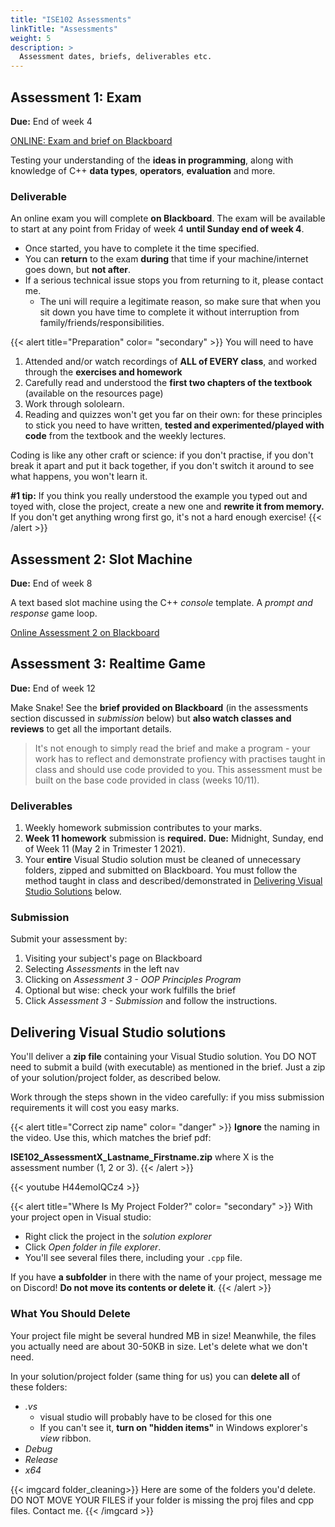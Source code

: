 ```yaml
---
title: "ISE102 Assessments"
linkTitle: "Assessments"
weight: 5
description: >
  Assessment dates, briefs, deliverables etc.
---
```



## Assessment 1: Exam

**Due:** End of week 4

<a class="btn btn-lg btn-primary mr-3 mb-4" href="https://laureate-au.blackboard.com/webapps/blackboard/content/listContentEditable.jsp?content_id=_9917265_1&course_id=_112961_1" target="_blank">ONLINE: Exam and brief on Blackboard<i class="fas fa-arrow-alt-circle-right ml-2"></i></a>

Testing your understanding of the **ideas in programming**, along with knowledge of C++ **data types**, **operators**, **evaluation** and more. 

### Deliverable

An online exam you will complete **on Blackboard**. The exam will be available to start at any point from Friday of week 4 **until Sunday end of week 4**. 

* Once started, you have to complete it the time specified.
* You can **return** to the exam **during** that time if your machine/internet goes down, but **not after**.
* If a serious technical issue stops you from returning to it, please contact me. 
    * The uni will require a legitimate reason, so make sure that when you sit down you have time to complete it without interruption from family/friends/responsibilities.  

{{< alert title="Preparation" color= "secondary" >}}
You will need to have 
1. Attended and/or watch recordings of **ALL of EVERY class**, and worked through the **exercises and homework**
1. Carefully read and understood the **first two chapters of the textbook** (available on the resources page)
1. Work through sololearn.
1. Reading and quizzes won't get you far on their own: for these principles to stick you need to have written, **tested and experimented/played with code** from the textbook and the weekly lectures. 

Coding is like any other craft or science: if you don't practise, if you don't break it apart and put it back together, if you don't switch it around to see what happens, you won't learn it.

**#1 tip:** If you think you really understood the example you typed out and toyed with, close the project, create a new one and **rewrite it from memory.** If you don't get anything wrong first go, it's not a hard enough exercise!
{{< /alert >}}

## Assessment 2: Slot Machine

**Due:** End of week 8

A text based slot machine using the C++ *console* template. A _prompt and response_ game loop.

<a class="btn btn-lg btn-primary mr-3 mb-4" href="https://laureate-au.blackboard.com/webapps/blackboard/content/listContentEditable.jsp?content_id=_9917266_1&course_id=_112961_1" target="_blank">Online Assessment 2 on Blackboard<i class="fas fa-arrow-alt-circle-right ml-2"></i></a>

## Assessment 3: Realtime Game

**Due:** End of week 12

Make Snake! See the **brief provided on Blackboard** (in the assessments section discussed in *submission* below) but **also watch classes and reviews** to get all the important details. 

> It's not enough to simply read the brief and make a program - your work has to reflect and demonstrate profiency with practises taught in class and should use code provided to you. This assessment must be built on the base code provided in class (weeks 10/11).

### Deliverables 

1. Weekly homework submission contributes to your marks.
2. **Week 11 homework** submission is **required.**
   **Due:** Midnight, Sunday, end of Week 11 (May 2 in Trimester 1 2021).
3. Your **entire** Visual Studio solution must be cleaned of unnecessary folders, zipped and submitted on Blackboard. You must follow the method taught in class and described/demonstrated in [Delivering Visual Studio Solutions](#delivering-visual-studio-solutions) below.

### Submission

Submit your assessment by:
1. Visiting your subject's page on Blackboard
2. Selecting *Assessments* in the left nav 
3. Clicking on *Assessment 3 - OOP Principles Program*
4. Optional but wise: check your work fulfills the brief
5. Click *Assessment 3 - Submission* and follow the instructions.

## Delivering Visual Studio solutions
<a name="deliverable"> </a>

You'll deliver a **zip file** containing your Visual Studio solution. You DO NOT need to submit a build (with executable) as mentioned in the brief. Just a zip of your solution/project folder, as described below.

Work through the steps shown in the video carefully: if you miss submission requirements it will cost you easy marks.

{{< alert title="Correct zip name" color= "danger" >}}
**Ignore** the naming in the video. Use this, which matches the brief pdf:

**ISE102_AssessmentX_Lastname_Firstname.zip** where X is the assessment number (1, 2 or 3).
{{< /alert >}}

{{< youtube H44emolQCz4 >}}

{{< alert title="Where Is My Project Folder?" color= "secondary" >}}
With your project open in Visual studio:
  * Right click the project in the _solution explorer_
  * Click _Open folder in file explorer_. 
  * You'll see several files there, including your `.cpp` file.

If you have **a subfolder** in there with the name of your project, message me on Discord! **Do not move its contents or delete it**.
{{< /alert >}}

### What You Should Delete
Your project file might be several hundred MB in size! Meanwhile, the files you actually need are about 30-50KB in size. Let's delete what we don't need.

In your solution/project folder (same thing for us) you can **delete all** of these folders:
* _.vs_ 
    * visual studio will probably have to be closed for this one
    * If you can't see it, **turn on "hidden items"** in Windows explorer's *view* ribbon.
* _Debug_
* _Release_
* _x64_

{{< imgcard folder_cleaning>}}
Here are some of the folders you'd delete. DO NOT MOVE YOUR FILES if your folder is missing the proj files and cpp files. Contact me.
{{< /imgcard >}}
